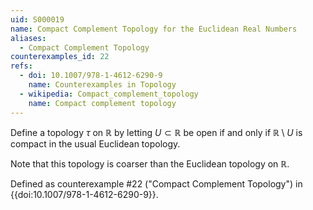 ```yaml
---
uid: S000019
name: Compact Complement Topology for the Euclidean Real Numbers
aliases:
  - Compact Complement Topology
counterexamples_id: 22
refs:
  - doi: 10.1007/978-1-4612-6290-9 
    name: Counterexamples in Topology
  - wikipedia: Compact_complement_topology
    name: Compact complement topology
---
```

Define a topology $\tau$ on $\mathbb{R}$ by letting $U \subset \mathbb{R}$ be open if and only if $\mathbb{R} \setminus U$ is compact in the usual Euclidean topology.

Note that this topology is coarser than the Euclidean topology on $\mathbb{R}$.

Defined as counterexample #22 ("Compact Complement Topology")
in {{doi:10.1007/978-1-4612-6290-9}}.

<!-- [[Proof of Topology]]
1) $U = \emptyset$ is open by definition. Now, allow $U = \mathbb{R}$. This implies $\mathbb{R} / \mathbb{R} = \emptyset$.

2) Let $A= \bigcup\limits^\infty_{i=1} U_i$ where $U_i \in \tau$. Note, $\mathbb{R} / A$ is bounded and closed. $\mathbb{R} / (\bigcup\limits^\infty_{i=1} U_i) = \bigcap\limits^\infty_{i=1} \mathbb{R}/U_i$. Since the compact sets are precisely the closed sets in this space, an arbitrary intersection of compact sets is compact, so each of these is compact by definition.

3) Let $A=\bigcap\limits_{i=1}^nU_i$ where $U_i \in \tau$. Note, $\mathbb{R} / A$ is bounded and closed. $\mathbb{R} / (\bigcap\limits^n_{i=1} U_i) = \bigcup\limits^\infty_{i=1} \mathbb{R}/U_i$. Each of these sets already has their limit points within them (closed). A finite union of compact sets is compact. -->
